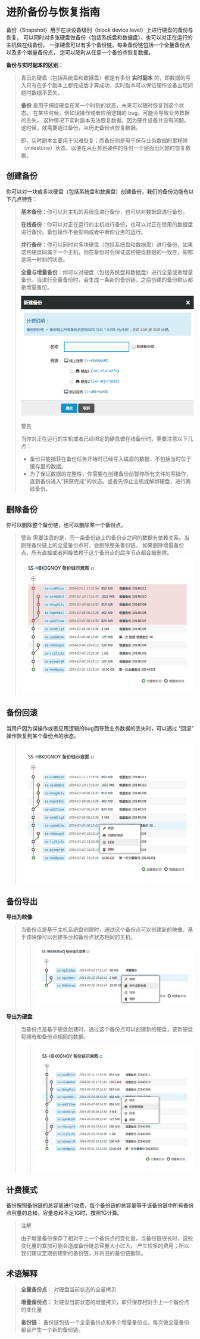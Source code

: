 ---
---

# 进阶备份与恢复指南

备份（Snapshot）用于在块设备级别（block device level）上进行硬盘的备份与恢复， 可以同时对多张硬盘做备份（包括系统盘和数据盘），也可以对正在运行的主机做在线备份。 一张硬盘可以有多个备份链，每条备份链包括一个全量备份点以及多个增量备份点， 您可以随时从任意一个备份点恢复数据。

**备份与实时副本的区别**：

> 青云的硬盘（包括系统盘和数据盘）都是有多份 **实时副本** 的，即数据的写入只有在多个副本上都完成后才算成功，实时副本可以保证硬件设备出现问题时数据不丢失。
>
> **备份** 是用于捕捉硬盘在某一个时刻的状态，未来可以随时恢复到这个状态。 在某些时候，例如误操作或者应用逻辑的 bug，可能会导致业务数据的丢失， 这种情况下实时副本无法恢复数据，因为硬件设备并没有问题。这时候，就需要通过备份，从历史备份点恢复数据。
>
> 即，实时副本主要用于灾难恢复；而备份则是用于保存业务数据的里程碑 （milestone）状态，以便在从业务到硬件的任何一个层面出问题时恢复数据。

## 创建备份

你可以对一块或多块硬盘（包括系统盘和数据盘）创建备份，我们的备份功能有以下几点特性：

> **基本备份**：你可以对主机的系统盘进行备份，也可以对数据盘进行备份。
>
> **在线备份**：你可以对正在运行的主机进行备份，也可以对正在使用的数据盘进行备份。备份操作不会影响或者中断你业务的运行。
>
> **并行备份**：你可以同时对多块硬盘（包括系统盘和数据盘）进行备份，如果这些硬盘同属于一个主机，则在备份时会保证这些硬盘数据的一致性，即都是同一时刻的状态。
>
> **全量与增量备份**：你可以对硬盘（包括系统盘和数据盘）进行全量或者增量备份。当进行全量备份时，会生成一条新的备份链，之后创建的备份默认都是增量备份。
>
> ![](../_images/create_snapshots.png)
>
> 警告
>
> 当你对正在运行的主机或者已经绑定的硬盘做在线备份时，需要注意以下几点：
>
> - 备份只能捕获在备份任务开始时已经写入磁盘的数据，不包括当时位于缓存里的数据。
> - 为了保证数据的完整性，你需要在创建备份前暂停所有文件的写操作，直到备份进入”捕获完成”的状态。或者先停止主机或解绑硬盘，进行离线备份。

## 删除备份

你可以删除整个备份链，也可以删除某一个备份点。

> 警告
> 需要注意的是，同一条备份链上的备份点之间的数据有依赖关系。当删除备份链上的全量备份点时，会删除整条备份链。 如果删除增量备份点，所有直接或者间接依赖于这个备份点的后序节点都会被删除。
> ![](../_images/delete_snapshots.png)

## 备份回滚

当用户因为误操作或者应用逻辑的bug而导致业务数据的丢失时，可以通过 “回滚” 操作恢复到某个备份点的状态。

> ![](../_images/apply_snapshot.png)

## 备份导出

**导出为映像**:

> 当备份点是基于主机系统盘创建时，通过这个备份点可以创建新的映像，基于该映像可以创建多台和备份点状态相同的主机。
>
> > ![](../_images/capture_instance_from_snapshot.png)

**导出为硬盘**:

> 当备份点是基于硬盘创建时，通过这个备份点可以创建新的硬盘，该新硬盘将拥有和备份点相同的数据。
>
> > ![](../_images/create_volume_from_snapshot.png)

## 计费模式

备份按照备份链的总容量进行收费，每个备份链的总容量等于该备份链中所有备份点容量的总和，容量总和不足1G时，按照1G计算。

> 注解
>
> 由于增量备份保存了相对于上一个备份点的变化量，当备份链很长时，这些变化量的累加可能会造成备份链总容量大小过大， 产生较多的费用；所以我们建议定期创建新的备份链，并将旧的备份链删除。

## 术语解释

> **全量备份点**： 对硬盘当前状态的全量拷贝
>
> **增量备份点**： 对硬盘当前状态的增量拷贝，即只保存相对于上一个备份点的变化量
>
> **备份链**： 备份链包括一个全量备份点和多个增量备份点。每次做全量备份都会产生一个新的备份链。